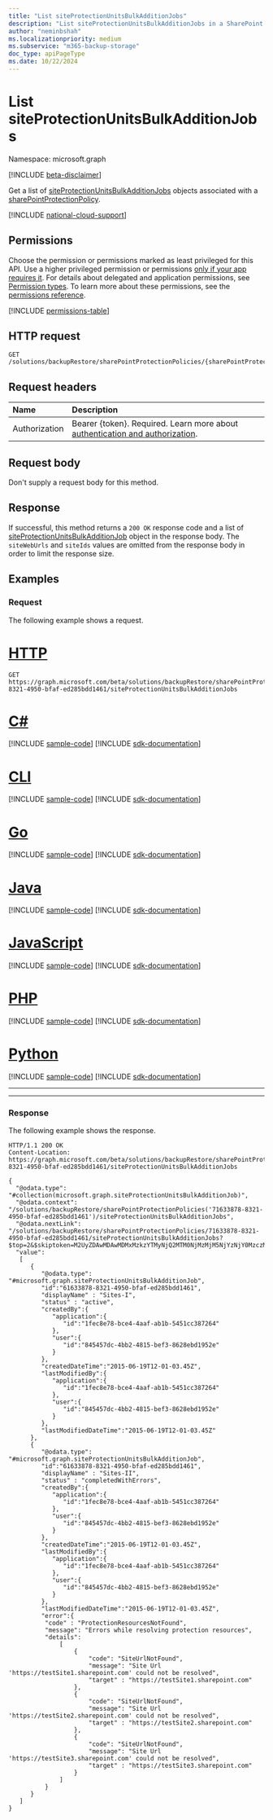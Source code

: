 ```yaml
---
title: "List siteProtectionUnitsBulkAdditionJobs"
description: "List siteProtectionUnitsBulkAdditionJobs in a SharePoint protection policy."
author: "neminbshah"
ms.localizationpriority: medium
ms.subservice: "m365-backup-storage"
doc_type: apiPageType
ms.date: 10/22/2024
---
```


# List siteProtectionUnitsBulkAdditionJobs 

Namespace: microsoft.graph

[!INCLUDE [beta-disclaimer](../../includes/beta-disclaimer.md)]

Get a list of [siteProtectionUnitsBulkAdditionJobs](../resources/siteprotectionunitsbulkadditionjob.md) objects associated with a [sharePointProtectionPolicy](../resources/sharepointprotectionpolicy.md).

[!INCLUDE [national-cloud-support](../../includes/global-only.md)]

## Permissions

Choose the permission or permissions marked as least privileged for this API. Use a higher privileged permission or permissions [only if your app requires it](/graph/permissions-overview#best-practices-for-using-microsoft-graph-permissions). For details about delegated and application permissions, see [Permission types](/graph/permissions-overview#permission-types). To learn more about these permissions, see the [permissions reference](/graph/permissions-reference).

<!-- { "blockType": "permissions", "name": "sharepointprotectionpolicy_list_siteprotectionunitsbulkadditionjobs" } -->
[!INCLUDE [permissions-table](../includes/permissions/sharepointprotectionpolicy-list-siteprotectionunitsbulkadditionjobs-permissions.md)]

## HTTP request

<!-- {
  "blockType": "ignored"
}
-->
``` http
GET /solutions/backupRestore/sharePointProtectionPolicies/{sharePointProtectionPolicyId}/siteProtectionUnitsBulkAdditionJobs
```

## Request headers

|Name|Description|
|:---|:---|
|Authorization|Bearer {token}. Required. Learn more about [authentication and authorization](/graph/auth/auth-concepts).|

## Request body

Don't supply a request body for this method.

## Response

If successful, this method returns a `200 OK` response code and a list of [siteProtectionUnitsBulkAdditionJob](../resources/siteprotectionunitsbulkadditionjob.md) object in the response body.
The `siteWebUrls` and `siteIds` values are omitted from the response body in order to limit the response size. 

## Examples

### Request

The following example shows a request.

# [HTTP](#tab/http)
<!-- {
  "blockType": "request",
  "name": "sharepointprotectionpolicy_list_siteprotectionunitsbulkadditionjobs"
}
-->

``` http
GET https://graph.microsoft.com/beta/solutions/backupRestore/sharePointProtectionPolicies/71633878-8321-4950-bfaf-ed285bdd1461/siteProtectionUnitsBulkAdditionJobs
```

# [C#](#tab/csharp)
[!INCLUDE [sample-code](../includes/snippets/csharp/sharepointprotectionpolicy-list-siteprotectionunitsbulkadditionjobs-csharp-snippets.md)]
[!INCLUDE [sdk-documentation](../includes/snippets/snippets-sdk-documentation-link.md)]

# [CLI](#tab/cli)
[!INCLUDE [sample-code](../includes/snippets/cli/sharepointprotectionpolicy-list-siteprotectionunitsbulkadditionjobs-cli-snippets.md)]
[!INCLUDE [sdk-documentation](../includes/snippets/snippets-sdk-documentation-link.md)]

# [Go](#tab/go)
[!INCLUDE [sample-code](../includes/snippets/go/sharepointprotectionpolicy-list-siteprotectionunitsbulkadditionjobs-go-snippets.md)]
[!INCLUDE [sdk-documentation](../includes/snippets/snippets-sdk-documentation-link.md)]

# [Java](#tab/java)
[!INCLUDE [sample-code](../includes/snippets/java/sharepointprotectionpolicy-list-siteprotectionunitsbulkadditionjobs-java-snippets.md)]
[!INCLUDE [sdk-documentation](../includes/snippets/snippets-sdk-documentation-link.md)]

# [JavaScript](#tab/javascript)
[!INCLUDE [sample-code](../includes/snippets/javascript/sharepointprotectionpolicy-list-siteprotectionunitsbulkadditionjobs-javascript-snippets.md)]
[!INCLUDE [sdk-documentation](../includes/snippets/snippets-sdk-documentation-link.md)]

# [PHP](#tab/php)
[!INCLUDE [sample-code](../includes/snippets/php/sharepointprotectionpolicy-list-siteprotectionunitsbulkadditionjobs-php-snippets.md)]
[!INCLUDE [sdk-documentation](../includes/snippets/snippets-sdk-documentation-link.md)]

# [Python](#tab/python)
[!INCLUDE [sample-code](../includes/snippets/python/sharepointprotectionpolicy-list-siteprotectionunitsbulkadditionjobs-python-snippets.md)]
[!INCLUDE [sdk-documentation](../includes/snippets/snippets-sdk-documentation-link.md)]

---

---

### Response

The following example shows the response.
<!-- {
  "blockType": "response",
  "truncated": true,
  "@odata.type": "Collection(microsoft.graph.siteProtectionUnitsBulkAdditionJob)"
}
-->
``` http
HTTP/1.1 200 OK
Content-Location: https://graph.microsoft.com/beta/solutions/backupRestore/sharePointProtectionPolicies/71633878-8321-4950-bfaf-ed285bdd1461/siteProtectionUnitsBulkAdditionJobs

{
  "@odata.type": "#collection(microsoft.graph.siteProtectionUnitsBulkAdditionJob)",
  "@odata.context": "/solutions/backupRestore/sharePointProtectionPolicies('71633878-8321-4950-bfaf-ed285bdd1461')/siteProtectionUnitsBulkAdditionJobs",
  "@odata.nextLink": "/solutions/backupRestore/sharePointProtectionPolicies/71633878-8321-4950-bfaf-ed285bdd1461/siteProtectionUnitsBulkAdditionJobs?$top=2&$skiptoken=M2UyZDAwMDAwMDMxMzkzYTMyNjQ2MTM0NjMzMjM5NjYzNjY0MzczMDM0MzE2NTYzNjEzNzMwNjIzNjMzMzg2MjM0MzM2NDM0MzUzNDMzMzc0MDc0Njg3MjY1NjE2NDJlNzYzMjAxZThmYjY4M2Y3ODAxMDAwMDg4NjA5ODdhNzgwMTAwMDB8MTYxNjk2NDUwOTgzMg%3d%3d",
  "value":
   [
      {
         "@odata.type": "#microsoft.graph.siteProtectionUnitsBulkAdditionJob",
         "id":"61633878-8321-4950-bfaf-ed285bdd1461",
         "displayName" : "Sites-I",
         "status" : "active",
         "createdBy":{
            "application":{
               "id":"1fec8e78-bce4-4aaf-ab1b-5451cc387264"
            },
            "user":{
               "id":"845457dc-4bb2-4815-bef3-8628ebd1952e"
            }
         },
         "createdDateTime":"2015-06-19T12-01-03.45Z",
         "lastModifiedBy":{
            "application":{
               "id":"1fec8e78-bce4-4aaf-ab1b-5451cc387264"
            },
            "user":{
               "id":"845457dc-4bb2-4815-bef3-8628ebd1952e"
            }
         },
         "lastModifiedDateTime":"2015-06-19T12-01-03.45Z"
      },
      {
         "@odata.type": "#microsoft.graph.siteProtectionUnitsBulkAdditionJob",
         "id":"61633878-8321-4950-bfaf-ed285bdd1461",
         "displayName" : "Sites-II",
         "status" : "completedWithErrors",
         "createdBy":{
            "application":{
               "id":"1fec8e78-bce4-4aaf-ab1b-5451cc387264"
            },
            "user":{
               "id":"845457dc-4bb2-4815-bef3-8628ebd1952e"
            }
         },
         "createdDateTime":"2015-06-19T12-01-03.45Z",
         "lastModifiedBy":{
            "application":{
               "id":"1fec8e78-bce4-4aaf-ab1b-5451cc387264"
            },
            "user":{
               "id":"845457dc-4bb2-4815-bef3-8628ebd1952e"
            }
         },
         "lastModifiedDateTime":"2015-06-19T12-01-03.45Z",
         "error":{
          "code" : "ProtectionResourcesNotFound",
          "message": "Errors while resolving protection resources",
          "details": 
              [
                  {
                      "code": "SiteUrlNotFound",
                      "message": "Site Url 'https://testSite1.sharepoint.com' could not be resolved",
                      "target" : "https://testSite1.sharepoint.com"
                  },
                  {
                      "code": "SiteUrlNotFound",
                      "message": "Site Url 'https://testSite2.sharepoint.com' could not be resolved",
                      "target" : "https://testSite2.sharepoint.com"
                  },
                  {
                      "code": "SiteUrlNotFound",
                      "message": "Site Url 'https://testSite3.sharepoint.com' could not be resolved",
                      "target" : "https://testSite3.sharepoint.com"
                  }
              ]   
          }       
      }
   ]
}
```
